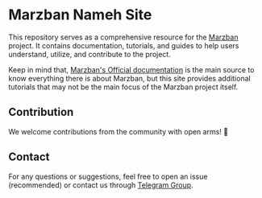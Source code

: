 # Marzban Nameh Site

This repository serves as a comprehensive resource for the [Marzban](https://github.com/gozargah/marzban) project. It contains documentation, tutorials, and guides to help users understand, utilize, and contribute to the project.

Keep in mind that, [Marzban's Official documentation](https://gozargah.github.io/marzban) is the main source to know everything there is about Marzban, but this site provides additional tutorials that may not be the main focus of the Marzban project itself.

## Contribution

We welcome contributions from the community with open arms! 💙

## Contact

For any questions or suggestions, feel free to open an issue (recommended) or contact us through [Telegram Group](https://t.me/gozargah_marzban).
